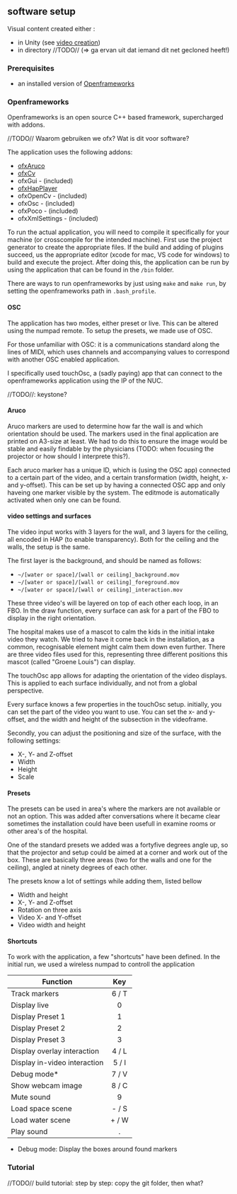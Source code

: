 ## software setup

Visual content created either :

- in Unity (see [video creation](./software_video_creation))
- in directory //TODO// (=> ga ervan uit dat iemand dit net gecloned heeft!)

### Prerequisites 


* an installed version of [Openframeworks](https://openframeworks.cc/download/)



### Openframeworks

Openframeworks is an open source C++ based framework, supercharged with addons. 

//TODO// Waarom gebruiken we ofx? Wat is dit voor software?

The application uses the following addons:

* [ofxAruco](https://github.com/arturoc/ofxAruco)
* [ofxCv](https://github.com/kylemcdonald/ofxCv)
* ofxGui - (included)
* [ofxHapPlayer](https://github.com/bangnoise/ofxHapPlayer)
* ofxOpenCv - (included)
* ofxOsc - (included)
* ofxPoco - (included)
* ofxXmlSettings - (included)

To run the actual application, you will need to compile it specifically for your machine (or crosscompile for the intended machine). First use the project generator to create the appropriate files. If the build and adding of plugins succeed, us the appropriate editor (xcode for mac, VS code for windows) to build and execute the project. After doing this, the application can be run by using the application that can be found in the `/bin` folder. 

There are ways to run openframeworks by just using `make` and `make run`, by setting the openframeworks path in `.bash_profile`.

#### OSC

The application has two modes, either preset or live. This can be altered using the numpad remote. To setup the presets, we made use of OSC. 

For those unfamiliar with OSC: it is a communications standard along the lines of MIDI, which uses channels and accompanying values to correspond with another OSC enabled application. 

I specifically used touchOsc, a (sadly paying) app that can connect to the openframeworks application using the IP of the NUC. 

//TODO//: keystone?

#### Aruco

Aruco markers are used to determine how far the wall is and which orientation should be used. The markers used in the final application are printed on A3-size at least. We had to do this to ensure the image would be stable and easily findable by the physicians (TODO: when focusing the projector or how should I interprete this?). 

Each aruco marker has a unique ID, which is (using the OSC app) connected to a certain part of the video, and a certain transformation (width, height, x- and y-offset). This can be set up by having a connected OSC app and only haveing one marker visible by the system. The editmode is automatically activated when only one can be found.


#### video settings and surfaces

The video input works with 3 layers for the wall, and 3 layers for the ceiling, all encoded in HAP (to enable transparency). Both for the ceiling and the walls, the setup is the same.

The first layer is the background, and should be named as follows:

* `~/[water or space]/[wall or ceiling]_background.mov`
* `~/[water or space]/[wall or ceiling]_foreground.mov`
* `~/[water or space]/[wall or ceiling]_interaction.mov`

These three video's will be layered on top of each other each loop, in an FBO. In the draw function, every surface can ask for a part of the FBO to display in the right orientation.

The hospital makes use of a mascot to calm the kids in the initial intake video they watch. We tried to have it come back in the installation, as a common, recognisable element might calm them down even further. There are three video files used for this, representing three different positions this mascot (called "Groene Louis") can display. 

The touchOsc app allows for adapting the orientation of the video displays. This is applied to each surface individually, and not from a global perspective.

Every surface knows a few properties in the touchOsc setup. 
initially, you can set the part of the video you want to use. You can set the x- and y-offset, and the width and height of the subsection in the videoframe.

Secondly, you can adjust the positioning and size of the surface, with the following settings:

* X-, Y- and Z-offset
* Width
* Height
* Scale

#### Presets

The presets can be used in area's where the markers are not available or not an option. This was added after conversations where it became clear sometimes the installation could have been usefull in examine rooms or other area's of the hospital. 

One of the standard presets we added was a fortyfive degrees angle up, so that the projector and setup could be aimed at a corner and work out of the box. These are basically three areas (two for the walls and one for the ceiling), angled at ninety degrees of each other. 

The presets know a lot of settings while adding them, listed bellow

* Width and height
* X-, Y- and Z-offset
* Rotation on three axis
* Video X- and Y-offset
* Video width and height


#### Shortcuts

To work with the application, a few "shortcuts" have been defined. In the initial run, we used a wireless numpad to controll the application

| Function | Key |
| ------------- |:-------------:|
| Track markers | 6 / T |
| Display live | 0 | 
| Display Preset 1 | 1 |
| Display Preset 2 | 2 |
| Display Preset 3 | 3 |
| Display overlay interaction | 4 / L |
| Display in-video interaction | 5 / I |
| Debug mode* | 7 / V |
| Show webcam image | 8 / C |
| Mute sound | 9 |
| Load space scene | - / S |
| Load water scene | + / W |
| Play sound | . |



* Debug mode: Display the boxes around found markers

### Tutorial
//TODO// build tutorial: step by step: copy the git folder, then what?